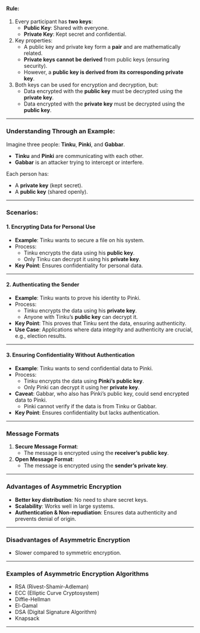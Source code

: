 #### **Rule:**

1. Every participant has **two keys**:
    - **Public Key**: Shared with everyone.
    - **Private Key**: Kept secret and confidential.
2. Key properties:
    - A public key and private key form a **pair** and are mathematically related.
    - **Private keys cannot be derived** from public keys (ensuring security).
    - However, a **public key is derived from its corresponding private key**.
3. Both keys can be used for encryption and decryption, but:
    - Data encrypted with the **public key** must be decrypted using the **private key**.
    - Data encrypted with the **private key** must be decrypted using the **public key**.

---

### **Understanding Through an Example:**

Imagine three people: **Tinku**, **Pinki**, and **Gabbar**.

- **Tinku** and **Pinki** are communicating with each other.
- **Gabbar** is an attacker trying to intercept or interfere.

Each person has:

- A **private key** (kept secret).
- A **public key** (shared openly).

---

### **Scenarios:**

#### **1. Encrypting Data for Personal Use**

- **Example**: Tinku wants to secure a file on his system.
- Process:
    - Tinku encrypts the data using his **public key**.
    - Only Tinku can decrypt it using his **private key**.
- **Key Point**: Ensures confidentiality for personal data.

---

#### **2. Authenticating the Sender**

- **Example**: Tinku wants to prove his identity to Pinki.
- Process:
    - Tinku encrypts the data using his **private key**.
    - Anyone with Tinku’s **public key** can decrypt it.
- **Key Point**: This proves that Tinku sent the data, ensuring authenticity.
- **Use Case**: Applications where data integrity and authenticity are crucial, e.g., election results.

---

#### **3. Ensuring Confidentiality Without Authentication**

- **Example**: Tinku wants to send confidential data to Pinki.
- Process:
    - Tinku encrypts the data using **Pinki’s public key**.
    - Only Pinki can decrypt it using her **private key**.
- **Caveat**: Gabbar, who also has Pinki’s public key, could send encrypted data to Pinki.
    - Pinki cannot verify if the data is from Tinku or Gabbar.
- **Key Point**: Ensures confidentiality but lacks authentication.

---

### **Message Formats**

1. **Secure Message Format**:
    - The message is encrypted using the **receiver’s public key**.
2. **Open Message Format**:
    - The message is encrypted using the **sender’s private key**.

---

### **Advantages of Asymmetric Encryption**

- **Better key distribution**: No need to share secret keys.
- **Scalability**: Works well in large systems.
- **Authentication & Non-repudiation**: Ensures data authenticity and prevents denial of origin.

---

### **Disadvantages of Asymmetric Encryption**

- Slower compared to symmetric encryption.

---

### **Examples of Asymmetric Encryption Algorithms**

- RSA (Rivest-Shamir-Adleman)
- ECC (Elliptic Curve Cryptosystem)
- Diffie-Hellman
- El-Gamal
- DSA (Digital Signature Algorithm)
- Knapsack

---
